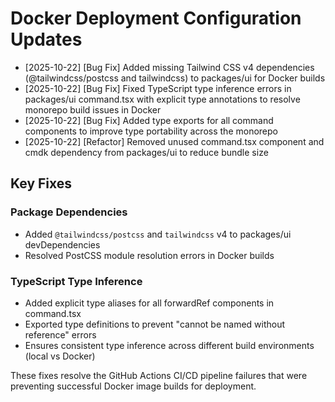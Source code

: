 # Docker Deployment Configuration Updates

- [2025-10-22] [Bug Fix] Added missing Tailwind CSS v4 dependencies (@tailwindcss/postcss and tailwindcss) to packages/ui for Docker builds
- [2025-10-22] [Bug Fix] Fixed TypeScript type inference errors in packages/ui command.tsx with explicit type annotations to resolve monorepo build issues in Docker
- [2025-10-22] [Bug Fix] Added type exports for all command components to improve type portability across the monorepo
- [2025-10-22] [Refactor] Removed unused command.tsx component and cmdk dependency from packages/ui to reduce bundle size

## Key Fixes

### Package Dependencies

- Added `@tailwindcss/postcss` and `tailwindcss` v4 to packages/ui devDependencies
- Resolved PostCSS module resolution errors in Docker builds

### TypeScript Type Inference

- Added explicit type aliases for all forwardRef components in command.tsx
- Exported type definitions to prevent "cannot be named without reference" errors
- Ensures consistent type inference across different build environments (local vs Docker)

These fixes resolve the GitHub Actions CI/CD pipeline failures that were preventing successful Docker image builds for deployment.
